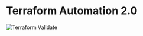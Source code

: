 # Terraform Automation 2.0
![Terraform Validate](https://github.com/sejeojpe/terraform-automation/actions/workflows/validate.yml/badge.svg)
